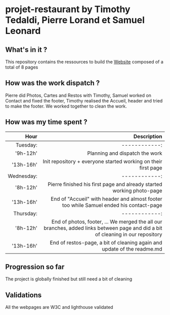 # projet-restaurant by Timothy Tedaldi, Pierre Lorand et Samuel Leonard

## What's in it ?

This repository contains the ressources to build the [Website](https://timothytedaldi.github.io/restaurant-css-framework/index.html) 
composed of a total of 8 pages

## How was the work dispatch ?

Pierre did Photos, Cartes and Restos with Timothy, Samuel worked on Contact and fixed the footer, Timothy realised the Accueil, header and tried to make the footer. We worked together to clean the work.

## How was my time spent ?

| Hour | Description |
|-------:| -----------:|
|Tuesday:|  ------------:|
|'9h-12h'| Planning and dispatch the work |
|'13h-16h'| Init repository + everyone started working on their first page |
|Wednesday:|  ------------:|
|'8h-12h'| Pierre finished his first page and already started working photo-page|
|'13h-16h'| End of "Accueil" with header and almost footer too while Samuel ended his contact-page |
|Thursday:|  ------------:|
|'8h-12h'| End of photos, footer, ... We merged the all our branches, added links between page and did a bit of cleaning in our repository|
|'13h-16h'| End of restos-page, a bit of cleaning again and update of the readme.md |

## Progression so far

The project is globally finished but still need a bit of cleaning

## Validations

All the webpages are W3C and lighthouse validated
